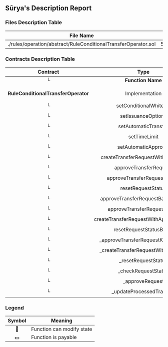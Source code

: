 ## Sūrya's Description Report

### Files Description Table


|  File Name  |  SHA-1 Hash  |
|-------------|--------------|
| ./rules/operation/abstract/RuleConditionalTransferOperator.sol | 5e35d28ab99475759783fca1614544e132797487 |


### Contracts Description Table


|  Contract  |         Type        |       Bases      |                  |                 |
|:----------:|:-------------------:|:----------------:|:----------------:|:---------------:|
|     └      |  **Function Name**  |  **Visibility**  |  **Mutability**  |  **Modifiers**  |
||||||
| **RuleConditionalTransferOperator** | Implementation | AccessControl, RuleConditionalTransferInvariantStorage |||
| └ | setConditionalWhitelist | Public ❗️ | 🛑  | onlyRole |
| └ | setIssuanceOptions | Public ❗️ | 🛑  | onlyRole |
| └ | setAutomaticTransfer | Public ❗️ | 🛑  | onlyRole |
| └ | setTimeLimit | Public ❗️ | 🛑  | onlyRole |
| └ | setAutomaticApproval | Public ❗️ | 🛑  | onlyRole |
| └ | createTransferRequestWithApproval | Public ❗️ | 🛑  | onlyRole |
| └ | approveTransferRequest | Public ❗️ | 🛑  | onlyRole |
| └ | approveTransferRequestWithId | Public ❗️ | 🛑  | onlyRole |
| └ | resetRequestStatus | Public ❗️ | 🛑  | onlyRole |
| └ | approveTransferRequestBatchWithId | Public ❗️ | 🛑  | onlyRole |
| └ | approveTransferRequestBatch | Public ❗️ | 🛑  | onlyRole |
| └ | createTransferRequestWithApprovalBatch | Public ❗️ | 🛑  | onlyRole |
| └ | resetRequestStatusBatch | Public ❗️ | 🛑  | onlyRole |
| └ | _approveTransferRequestKeyElement | Internal 🔒 | 🛑  | |
| └ | _createTransferRequestWithApproval | Public ❗️ | 🛑  | onlyRole |
| └ | _resetRequestStatus | Internal 🔒 | 🛑  | |
| └ | _checkRequestStatus | Internal 🔒 |   | |
| └ | _approveRequest | Internal 🔒 | 🛑  | |
| └ | _updateProcessedTransfer | Internal 🔒 | 🛑  | |


### Legend

|  Symbol  |  Meaning  |
|:--------:|-----------|
|    🛑    | Function can modify state |
|    💵    | Function is payable |
